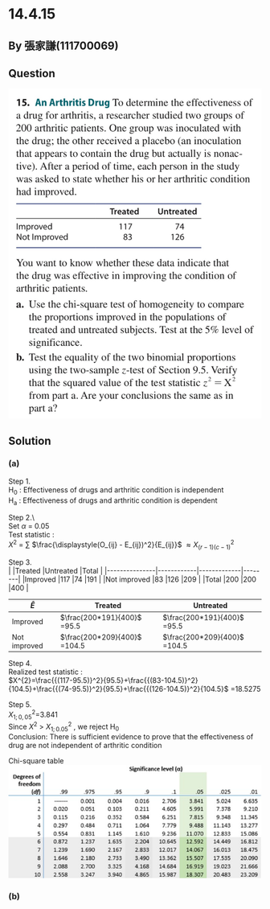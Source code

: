 # 14.4.15

## By 張家謙(111700069)

## Question
![image](https://github.com/HWTeng-Course/202402-Statistics/blob/main/Images/14.4.15)

## Solution
### (a)

Step 1.\
H<sub>0</sub> : Effectiveness of drugs and arthritic condition is independent\
H<sub>a</sub> : Effectiveness of drugs and arthritic condition is dependent

Step 2.\  
Set $\alpha$ = 0.05\
Test statistic : \
$X^2$ = $\sum$ $\frac{\displaystyle(O_{ij} - E_{ij})^2}{E_{ij}}$ $\approx X^2_{(r-1)(c-1)}$

Step 3.\
|               |Treated     |Untreated    |Total   |
|---------------|------------|-------------|--------|
|Improved       |117         |74           |191     |
|Not improved   |83          |126          |209     |
|Total          |200         |200          |400     |

|$\hat{E}$                   |Treated                                   |Untreated                                 | 
|----------------------------|------------------------------------------|------------------------------------------|
|Improved                    |$\frac{200*191}{400}$ =95.5               |$\frac{200*191}{400}$ =95.5               |
|Not improved                |$\frac{200*209}{400}$ =104.5              |$\frac{200*209}{400}$ =104.5              |

Step 4.\
Realized test statistic : \
$X^{2}=\frac{{(117-95.5)}^2}{95.5}+\frac{{(83-104.5)}^2}{104.5}+\frac{{(74-95.5)}^2}{95.5}+\frac{{(126-104.5)}^2}{104.5}$
      =18.5275

Step 5.\
 $X^2_{1;0,05}$=3.841\
 Since $X^2$ > $X^2_{1;0.05}$ , we reject H<sub>0</sub>\
 Conclusion: There is sufficient evidence to prove that the effectiveness of drug are not independent of arthritic condition
 
 Chi-square table\
 ![image](https://github.com/HWTeng-Course/202402-Statistics/blob/main/Images/CST.jpg)

### (b)




